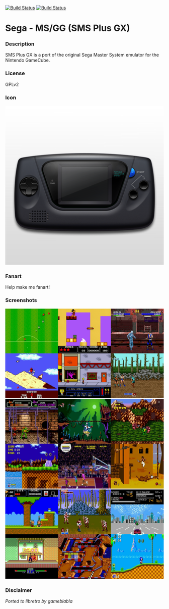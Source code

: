 [![Build Status](https://travis-ci.org/kodi-game/game.libretro.smsplus-gx.svg?branch=master)](https://travis-ci.org/kodi-game/game.libretro.smsplus-gx)
[![Build Status](https://ci.appveyor.com/api/projects/status/github/kodi-game/game.libretro.smsplus-gx?svg=true)](https://ci.appveyor.com/project/kodi-game/game-libretro-smsplus-gx)

# Sega - MS/GG (SMS Plus GX)

### Description

SMS Plus GX is a port of the original Sega Master System emulator for the Nintendo GameCube.

### License

GPLv2

### Icon

![Icon](game.libretro.smsplus-gx/resources/icon.png)

### Fanart

Help make me fanart!

### Screenshots

![Screenshot](game.libretro.smsplus-gx/resources/screenshot-01.jpg)
![Screenshot](game.libretro.smsplus-gx/resources/screenshot-02.jpg)
![Screenshot](game.libretro.smsplus-gx/resources/screenshot-03.jpg)

### Disclaimer

*Ported to libretro by gameblabla*
